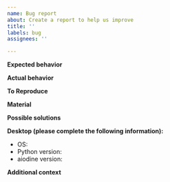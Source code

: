 ```yaml
---
name: Bug report
about: Create a report to help us improve
title: ''
labels: bug
assignees: ''

---
```


**Expected behavior**
<!-- A clear and concise description of what you expected to happen. -->

**Actual behavior**
<!-- A clear and concise description of what actually happens. -->

**To Reproduce**
<!-- Provide a minimal setup that allows to reproduce the bug: a code snippet, a config file, etc. -->

**Material**
<!-- If applicable, add screenshots or tracebacks to help explain your problem. -->

**Possible solutions**
<!-- Any ideas you may have about what causes this bug and how to fix it. -->

**Desktop (please complete the following information):**
 - OS:
- Python version:
 - aiodine version:

**Additional context**
<!-- Add any other context about the problem here. -->
